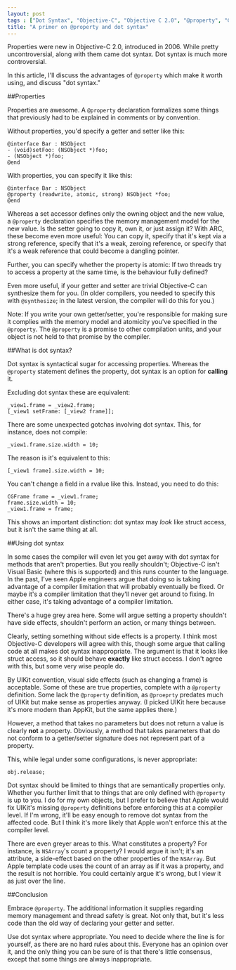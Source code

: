 ```yaml
---
layout: post
tags : ["Dot Syntax", "Objective-C", "Objective C 2.0", "@property", "Coding"]
title: "A primer on @property and dot syntax"
---
```

Properties were new in Objective-C 2.0, introduced in 2006. While pretty uncontroversial, along with them came dot syntax. Dot syntax is much more controversial.

In this article, I'll discuss the advantages of `@property` which make it worth using, and discuss "dot syntax."

<!--more-->

##Properties

Properties are awesome. A `@property` declaration formalizes some things that previously had to be explained in comments or by convention.

Without properties, you'd specify a getter and setter like this:

    @interface Bar : NSObject
    - (void)setFoo: (NSObject *)foo;
    - (NSObject *)foo;
    @end

With properties, you can specify it like this:

    @interface Bar : NSObject
    @property (readwrite, atomic, strong) NSObject *foo;
    @end

Whereas a set accessor defines only the owning object and the new value, a `@property` declaration specifies the memory management model for the new value. Is the setter going to copy it, own it, or just assign it? With ARC, these become even more useful: You can copy it, specify that it's kept via a strong reference, specify that it's a weak, zeroing reference, or specify that it's a weak reference that could become a dangling pointer.

Further, you can specify whether the property is atomic: If two threads try to access a property at the same time, is the behaviour fully defined?

Even more useful, if your getter and setter are trivial Objective-C can synthesize them for you. (In older compilers, you needed to specify this with `@synthesize`; in the latest version, the compiler will do this for you.)

Note: If you write your own getter/setter, you're responsible for making sure it complies with the memory model and atomicity you've specified in the `@property`. The `@property` is a promise to other compilation units, and your object is not held to that promise by the compiler.

##What is dot syntax?

Dot syntax is syntactical sugar for accessing properties. Whereas the `@property` statement defines the property, dot syntax is an option for **calling** it.

Excluding dot syntax these are equivalent:

    _view1.frame = _view2.frame;
    [_view1 setFrame: [_view2 frame]];

There are some unexpected gotchas involving dot syntax. This, for instance, does not compile:

    _view1.frame.size.width = 10;

The reason is it's equivalent to this:

    [_view1 frame].size.width = 10;

You can't change a field in a rvalue like this. Instead, you need to do this:

    CGFrame frame = _view1.frame;
    frame.size.width = 10;
    _view1.frame = frame;

This shows an important distinction: dot syntax may *look* like struct access, but it isn't the same thing at all.

##Using dot syntax

In some cases the compiler will even let you get away with dot syntax for methods that aren't properties. But you really shouldn't; Objective-C isn't Visual Basic (where this is supported) and this runs counter to the language. In the past, I've seen Apple engineers argue that doing so is taking advantage of a compiler limitation that will probably eventually be fixed. Or maybe it's a compiler limitation that they'll never get around to fixing. In either case, it's taking advantage of a compiler limitation.

There's a huge grey area here. Some will argue setting a property shouldn't have side effects, shouldn't perform an action, or many things between.

Clearly, setting something without side effects is a property. I think most Objective-C developers will agree with this, though some argue that calling code at all makes dot syntax inappropriate. The argument is that it looks like struct access, so it should behave **exactly** like struct access. I don't agree with this, but some very wise people do.

By UIKit convention, visual side effects (such as changing a frame) is acceptable. Some of these are true properties, complete with a `@property` definition. Some lack the `@property` definition, as `@proeprty` predates much of UIKit but make sense as properties anyway. (I picked UIKit here because it's more modern than AppKit, but the same applies there.)

However, a method that takes no parameters but does not return a value is clearly **not** a property. Obviously, a method that takes parameters that do not conform to a getter/setter signature does not represent part of a property.

This, while legal under some configurations, is never appropriate:

    obj.release;

Dot syntax should be limited to things that are semantically properties only. Whether you further limit that to things that are only defined with `@property` is up to you. I do for my own objects, but I prefer to believe that Apple would fix UIKit's missing `@property` definitions before enforcing this at a compiler level. If I'm wrong, it'll be easy enough to remove dot syntax from the affected code. But I think it's more likely that Apple won't enforce this at the compiler level.

There are even greyer areas to this. What constitutes a property? For instance, is `NSArray`'s count a property? I would argue it isn't; it's an attribute, a side-effect based on the other properties of the `NSArray`. But Apple template code uses the count of an array as if it was a property, and the result is not horrible. You could certainly argue it's wrong, but I view it as just over the line.

##Conclusion

Embrace `@property`. The additional information it supplies regarding memory management and thread safety is great. Not only that, but it's less code than the old way of declaring your getter and setter.

Use dot syntax where appropriate. You need to decide where the line is for yourself, as there are no hard rules about this. Everyone has an opinion over it, and the only thing you can be sure of is that there's little consensus, except that some things are always inappropriate.